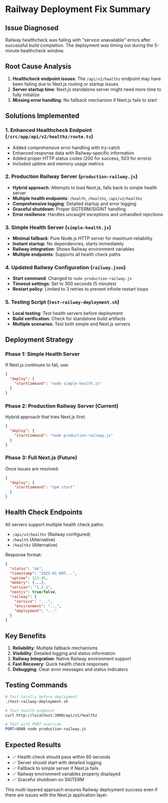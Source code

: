 # Railway Deployment Fix Summary

## Issue Diagnosed
Railway healthcheck was failing with "service unavailable" errors after successful build completion. The deployment was timing out during the 5-minute healthcheck window.

## Root Cause Analysis
1. **Healthcheck endpoint issues**: The `/api/v2/healthz` endpoint may have been failing due to Next.js routing or startup issues
2. **Server startup time**: Next.js standalone server might need more time to fully initialize
3. **Missing error handling**: No fallback mechanism if Next.js fails to start

## Solutions Implemented

### 1. Enhanced Healthcheck Endpoint (`/src/app/api/v2/healthz/route.ts`)
- Added comprehensive error handling with try-catch
- Enhanced response data with Railway-specific information
- Added proper HTTP status codes (200 for success, 503 for errors)
- Included uptime and memory usage metrics

### 2. Production Railway Server (`production-railway.js`)
- **Hybrid approach**: Attempts to load Next.js, falls back to simple health server
- **Multiple health endpoints**: `/health`, `/healthz`, `/api/v2/healthz`
- **Comprehensive logging**: Detailed startup and error logging
- **Graceful shutdown**: Proper SIGTERM/SIGINT handling
- **Error resilience**: Handles uncaught exceptions and unhandled rejections

### 3. Simple Health Server (`simple-health.js`)
- **Minimal fallback**: Pure Node.js HTTP server for maximum reliability
- **Instant startup**: No dependencies, starts immediately
- **Railway integration**: Shows Railway environment variables
- **Multiple endpoints**: Supports all health check paths

### 4. Updated Railway Configuration (`railway.json`)
- **Start command**: Changed to `node production-railway.js`
- **Timeout settings**: Set to 300 seconds (5 minutes)
- **Restart policy**: Limited to 3 retries to prevent infinite restart loops

### 5. Testing Script (`test-railway-deployment.sh`)
- **Local testing**: Test health servers before deployment
- **Build verification**: Check for standalone build artifacts
- **Multiple scenarios**: Test both simple and Next.js servers

## Deployment Strategy

### Phase 1: Simple Health Server
If Next.js continues to fail, use:
```json
{
  "deploy": {
    "startCommand": "node simple-health.js"
  }
}
```

### Phase 2: Production Railway Server (Current)
Hybrid approach that tries Next.js first:
```json
{
  "deploy": {
    "startCommand": "node production-railway.js"
  }
}
```

### Phase 3: Full Next.js (Future)
Once issues are resolved:
```json
{
  "deploy": {
    "startCommand": "npm start"
  }
}
```

## Health Check Endpoints

All servers support multiple health check paths:
- `/api/v2/healthz` (Railway configured)
- `/health` (Alternative)
- `/healthz` (Alternative)

Response format:
```json
{
  "status": "ok",
  "timestamp": "2025-01-09T...",
  "uptime": 123.45,
  "memory": {...},
  "version": "1.2.2",
  "nextjs": true/false,
  "railway": {
    "service": "...",
    "environment": "...",
    "deployment": "..."
  }
}
```

## Key Benefits

1. **Reliability**: Multiple fallback mechanisms
2. **Visibility**: Detailed logging and status information
3. **Railway Integration**: Native Railway environment support
4. **Fast Recovery**: Quick health check responses
5. **Debugging**: Clear error messages and status indicators

## Testing Commands

```bash
# Test locally before deployment
./test-railway-deployment.sh

# Test health endpoint
curl http://localhost:3000/api/v2/healthz

# Test with PORT override
PORT=8080 node production-railway.js
```

## Expected Results

- ✅ Health check should pass within 60 seconds
- ✅ Server should start with detailed logging
- ✅ Fallback to simple server if Next.js fails
- ✅ Railway environment variables properly displayed
- ✅ Graceful shutdown on SIGTERM

This multi-layered approach ensures Railway deployment success even if there are issues with the Next.js application layer.